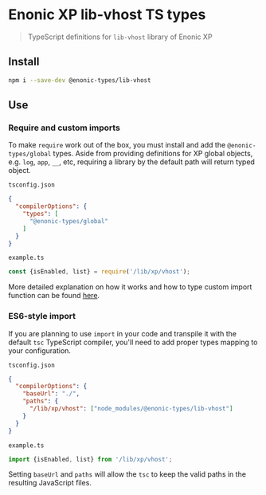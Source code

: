 # Enonic XP lib-vhost TS types

> TypeScript definitions for `lib-vhost` library of Enonic XP

## Install

```bash
npm i --save-dev @enonic-types/lib-vhost
```

## Use

### Require and custom imports

To make `require` work out of the box, you must install and add the `@enonic-types/global` types. Aside from providing definitions for XP
global objects, e.g. `log`, `app`, `__`, etc, requiring a library by the default path will return typed object.

`tsconfig.json`

```json
{
  "compilerOptions": {
    "types": [
      "@enonic-types/global"
    ]
  }
}
```

`example.ts`

```ts
const {isEnabled, list} = require('/lib/xp/vhost');
```

More detailed explanation on how it works and how to type custom import function can be
found [here](https://developer.enonic.com/docs/xp/stable/api).

### ES6-style import

If you are planning to use `import` in your code and transpile it with the default `tsc` TypeScript compiler, you'll need to add proper
types mapping to your configuration.

`tsconfig.json`

```json
{
  "compilerOptions": {
    "baseUrl": "./",
    "paths": {
      "/lib/xp/vhost": ["node_modules/@enonic-types/lib-vhost"]
    }
  }
}
```

`example.ts`

```ts
import {isEnabled, list} from '/lib/xp/vhost';
```

Setting `baseUrl` and `paths` will allow the `tsc` to keep the valid paths in the resulting JavaScript files.
